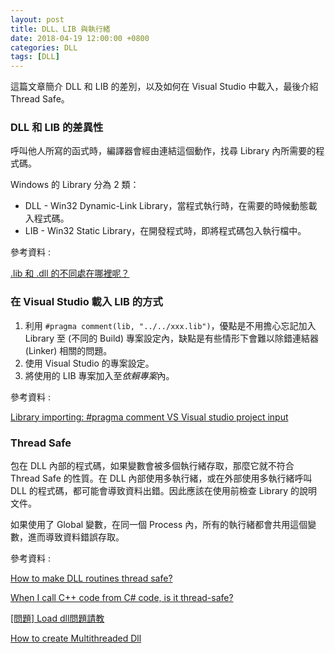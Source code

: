 ```yaml
---
layout: post
title: DLL、LIB 與執行緒
date: 2018-04-19 12:00:00 +0800
categories: DLL
tags: [DLL]
---
```


這篇文章簡介 DLL 和 LIB 的差別，以及如何在 Visual Studio 中載入，最後介紹 Thread Safe。

### DLL 和 LIB 的差異性

呼叫他人所寫的函式時，編譯器會經由連結這個動作，找尋 Library 內所需要的程式碼。

Windows 的 Library 分為 2 類：

- DLL - Win32 Dynamic-Link Library，當程式執行時，在需要的時候動態載入程式碼。
- LIB - Win32 Static Library，在開發程式時，即將程式碼包入執行檔中。

參考資料 : 

[.lib 和 .dll 的不同處在哪裡呢？](http://www.programmer-club.com.tw/ShowSameTitleN/vc/6921.html)

### 在 Visual Studio 載入 LIB 的方式

1. 利用 `#pragma comment(lib, "../../xxx.lib")`，優點是不用擔心忘記加入 Library 至 (不同的 Build) 專案設定內，缺點是有些情形下會難以除錯連結器 (Linker) 相關的問題。
2. 使用 Visual Studio 的專案設定。
3. 將使用的 LIB 專案加入至*依賴專案*內。

參考資料 : 

[Library importing: #pragma comment VS Visual studio project input](https://stackoverflow.com/questions/6287338/library-importing-pragma-comment-vs-visual-studio-project-input)

### Thread Safe

包在 DLL 內部的程式碼，如果變數會被多個執行緒存取，那麼它就不符合 Thread Safe 的性質。在 DLL 內部使用多執行緒，或在外部使用多執行緒呼叫 DLL 的程式碼，都可能會導致資料出錯。因此應該在使用前檢查 Library 的說明文件。

如果使用了 Global 變數，在同一個 Process 內，所有的執行緒都會共用這個變數，進而導致資料錯誤存取。

參考資料 : 

[How to make DLL routines thread safe?](https://software.intel.com/en-us/forums/intel-visual-fortran-compiler-for-windows/topic/279905)

[When I call C++ code from C# code, is it thread-safe?](https://stackoverflow.com/questions/20705116/when-i-call-c-code-from-c-sharp-code-is-it-thread-safe)

[[問題] Load dll問題請教](https://www.ptt.cc/bbs/C_and_CPP/M.1446654673.A.042.html)

[How to create Multithreaded Dll](https://stackoverflow.com/questions/16896436/how-to-create-multithreaded-dll)